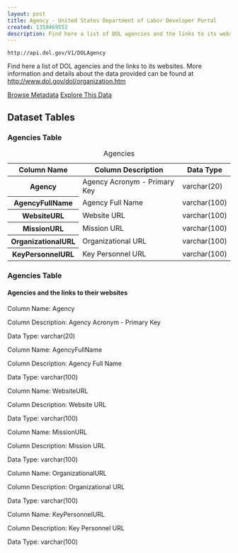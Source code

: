 ```yaml
---
layout: post
title: Agency - United States Department of Labor Developer Portal
created: 1359469552
description: Find here a list of DOL agencies and the links to its websites.
---
```


```
http://api.dol.gov/V1/DOLAgency
```

<p>Find here a list of DOL agencies and the links to its websites. More information and details about the data provided can be found at <a href="http://www.dol.gov/dol/organization.htm">http://www.dol.gov/dol/organization.htm</a></p>

<a href ="http://api.dol.gov/V1/DOLAgency/$metadata" class="button radius button_dataset">Browse Metadata</a>
<a href ="https://devtools.dol.gov/APISampler/Home/Index1?datasetName=DOL%20Agency" class="button radius button_dataset">Explore This Data</a>

## Dataset Tables  

<div class="dsktp_tbl">
	<h3>Agencies Table</h3>
	<table summary="Agencies and the links to their websites">
		<caption>Agencies</caption>
		<thead>
			<tr>
				<th scope="col">Column Name</th>
				<th scope="col">Column Description</th>
				<th scope="col">Data Type</th>
			</tr>
		</thead>
		<tbody>
			<tr>
				<th scope="row">Agency</th>
				<td>Agency Acronym - Primary Key</td>
				<td>varchar(20)</td>
			</tr>
			<tr>
				<th scope="row">AgencyFullName</th>
				<td>Agency Full Name</td>
				<td>varchar(100)</td>
			</tr>
			<tr>
				<th scope="row">WebsiteURL</th>
				<td>Website URL</td>
				<td>varchar(100)</td>
			</tr>
			<tr>
				<th scope="row">MissionURL</th>
				<td>Mission URL</td>
				<td>varchar(100)</td>
			</tr>
			<tr>
				<th scope="row">OrganizationalURL</th>
				<td>Organizational URL</td>
				<td>varchar(100)</td>
			</tr>
			<tr>
				<th scope="row">KeyPersonnelURL</th>
				<td>Key Personnel URL</td>
				<td>varchar(100)</td>
			</tr>
		</tbody>
	</table>
</div>

<div class="mbl_tbl">
	<h3>Agencies Table</h3>
	<h4>Agencies and the links to their websites</h4>
	<div class="odd_row">
		<p class="mbl-strng">Column Name: Agency</p>
		<p><span class="mbl-strng">Column Description:</span> Agency Acronym - Primary Key</p>
		<p><span class="mbl-strng">Data Type:</span> varchar(20)</p>		
	</div>
	<div class="even_row">
		<p class="mbl-strng">Column Name: AgencyFullName</p>
		<p><span class="mbl-strng">Column Description:</span> Agency Full Name</p>
		<p><span class="mbl-strng">Data Type:</span> varchar(100)</p>		
	</div>
	<div class="odd_row">
		<p class="mbl-strng">Column Name: WebsiteURL</p>
		<p><span class="mbl-strng">Column Description:</span> Website URL</p>
		<p><span class="mbl-strng">Data Type:</span> varchar(100)</p>		
	</div>
	<div class="even_row">
		<p class="mbl-strng">Column Name: MissionURL</p>
		<p><span class="mbl-strng">Column Description:</span> Mission URL</p>
		<p><span class="mbl-strng">Data Type:</span> varchar(100)</p>		
	</div>
	<div class="odd_row">
		<p class="mbl-strng">Column Name: OrganizationalURL</p>
		<p><span class="mbl-strng">Column Description:</span> Organizational URL</p>
		<p><span class="mbl-strng">Data Type:</span> varchar(100)</p>		
	</div>
	<div class="even_row">
		<p class="mbl-strng">Column Name: KeyPersonnelURL</p>
		<p><span class="mbl-strng">Column Description:</span> Key Personnel URL</p>
		<p><span class="mbl-strng">Data Type:</span> varchar(100)</p>		
	</div>
</div>
